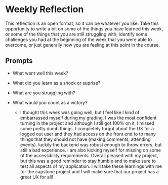 # Weekly Reflection
This reflection is an open format, so it can be whatever you like. Take this opportunity to write a bit on some of the things you have learned this week, or some of the things that you are still struggling with, identify some challenges you had at the beginning of the week that you were able to overcome, or just generally how you are feeling at this point in the course.

## Prompts
- What went well this week?
- What did you learn as a shock or suprise?
- What are you struggling with?
- What would you count as a victory?


     - I thought this week was going well, but I feel like I kind of embarrassed myself during my grading. I was the most confident turning in the project and although I still got 100% on it, I missed some pretty dumb things. I completely forgot about the UX for a logged out user and they had access on the front end to to many things that they should not have (making comments, attending events). luckily the backend was robust enough to throw errors, but still a bad experience. I am also kicking myself for missing on some of the accessibility requirements.  Overall pleased with my project, but this was a good reminder to stay humble and to make sure to test all aspects of my application. I will take these learnings with me for the capstone project and I will make sure that our project has a great UX for all! 